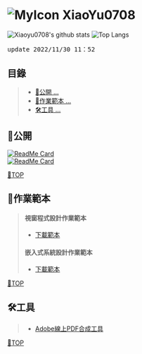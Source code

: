 # ![MyIcon](https://avatars.githubusercontent.com/u/68182187?s=32&v=4) XiaoYu0708

![Xiaoyu0708's github stats](https://github-readme-stats.vercel.app/api?username=xiaoyu0708&theme=transparent)
![Top Langs](https://github-readme-stats.vercel.app/api/top-langs/?username=xiaoyu0708&layout=compact&theme=transparent)


<pre>update 2022/11/30 11：52</pre>

## 目錄
>- [🎈公開 ... ](#公開)
>- [📒作業範本 ... ](#作業範本)
>- [🛠工具 ... ](#工具)

## 🎈公開
[![ReadMe Card](https://github-readme-stats.vercel.app/api/pin/?username=XiaoYu0708&repo=Csharp-Public)](https://github.com/XiaoYu0708/Csharp-Public)  
[![ReadMe Card](https://github-readme-stats.vercel.app/api/pin/?username=XiaoYu0708&repo=Embedded-Public)](https://github.com/XiaoYu0708/Embedded-Public)

[📍TOP](#目錄)

## 📒作業範本
> #### 視窗程式設計作業範本
>- [下載範本](https://github.com/XiaoYu0708/XiaoYu0708/raw/main/5a9g00XXexX.docx)
> #### 嵌入式系統設計作業範本
>- [下載範本](https://github.com/XiaoYu0708/XiaoYu0708/raw/main/5a9g00XX.docx)

[📍TOP](#目錄)
 
## 🛠工具
>- [Adobe線上PDF合成工具](https://www.adobe.com/tw/acrobat/online/merge-pdf.html)

[📍TOP](#目錄)

